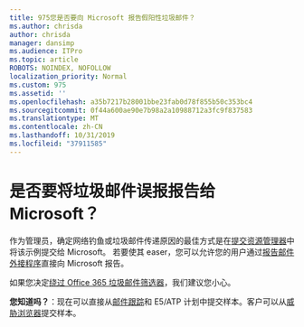 ```yaml
---
title: 975您是否要向 Microsoft 报告假阳性垃圾邮件？
ms.author: chrisda
author: chrisda
manager: dansimp
ms.audience: ITPro
ms.topic: article
ROBOTS: NOINDEX, NOFOLLOW
localization_priority: Normal
ms.custom: 975
ms.assetid: ''
ms.openlocfilehash: a35b7217b28001bbe23fab0d78f855b50c353bc4
ms.sourcegitcommit: 0f44a600ae90e7b98a2a10988712a3fc9f837583
ms.translationtype: MT
ms.contentlocale: zh-CN
ms.lasthandoff: 10/31/2019
ms.locfileid: "37911585"
---
```

# <a name="would-you-like-to-report-a-spam-false-positive-to-microsoft"></a>是否要将垃圾邮件误报报告给 Microsoft？

作为管理员，确定网络钓鱼或垃圾邮件传递原因的最佳方式是在[提交资源管理器](https://protection.office.com/reportsubmission)中将该示例提交给 Microsoft。 若要使其 easer，您可以允许您的用户通过[报告邮件外接程序](https://appsource.microsoft.com/product/office/WA104381180?src=office&tab=Overview)直接向 Microsoft 报告。

如果您决定[绕过 Office 365 垃圾邮件筛选器](https://docs.microsoft.com/exchange/troubleshoot/antispam/cautions-against-bypassing-spam-filters)，我们建议您小心。

**您知道吗？**：现在可以直接从[邮件跟踪](https://protection.office.com/messagetrace)和 E5/ATP 计划中提交样本。客户可以从[威胁浏览器](https://docs.microsoft.com/microsoft-365/security/office-365-security/threat-explorer)提交样本。
